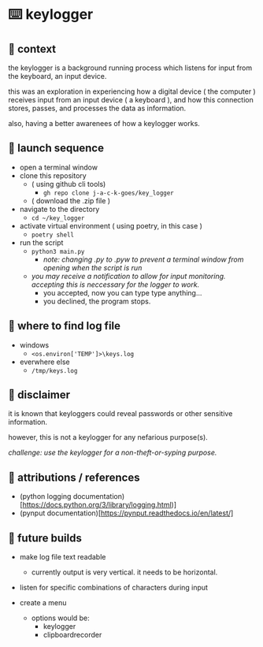 # ⌨️ keylogger

## 👀 context

the keylogger is a background running process which listens for input from the keyboard, an input device. 
	   
this was an exploration in experiencing how a digital device ( the computer ) receives input from an input device ( a keyboard ), and how this connection stores, passes, and processes the data as information.

also, having a better awarenees of how a keylogger works.

## 🚀 launch sequence
* open a terminal window
* clone this repository
	- ( using github cli tools)
		+ `gh repo clone j-a-c-k-goes/key_logger`
	- ( download the .zip file )
* navigate to the directory
	- `cd ~/key_logger`
* activate virtual environment ( using poetry, in this case )
	- `poetry shell`
* run the script
	- `python3 main.py`
		+ *note: changing .py to .pyw to prevent a terminal window from opening when the script is run*
	- *you may receive a notification to allow for input monitoring. accepting this is neccessary for the logger to work.*
		+ you accepted, now you can type type anything...
		+ you declined, the program stops.

## 👀 where to find log file
* windows
	- `<os.environ['TEMP']>\keys.log`
* everwhere else
	- `/tmp/keys.log`
	
## 📣 disclaimer
it is known that keyloggers could reveal passwords or other sensitive information. 

however, this is not a keylogger for any nefarious purpose(s). 

*challenge: use the keylogger for a non-theft-or-syping purpose.*

## 👋 attributions / references
* (python logging documentation)[https://docs.python.org/3/library/logging.html)]
* (pynput documentation)[https://pynput.readthedocs.io/en/latest/]

## 🚧 future builds
* make log file text readable
	- currently output is very vertical. it needs to be horizontal.

* listen for specific combinations of characters during input
* create a menu
	- options would be:
		+ keylogger
		+ clipboardrecorder